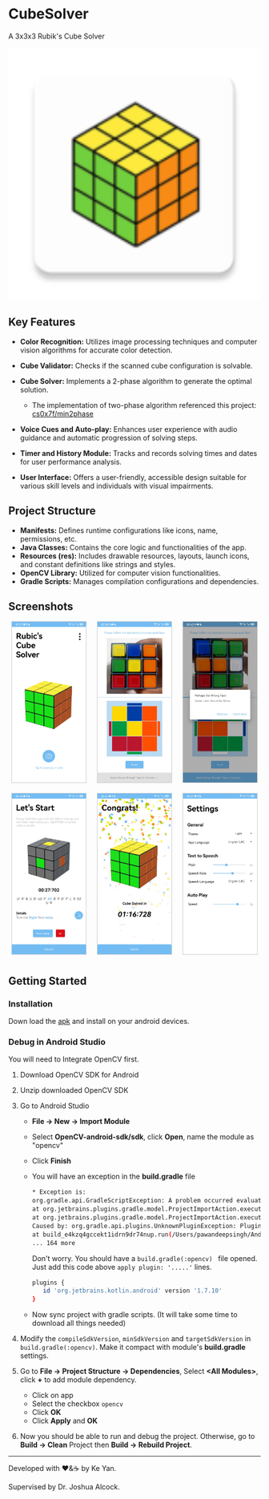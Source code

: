 # CubeSolver

A 3x3x3 Rubik's Cube Solver

<p align="center">
<img src="https://raw.githubusercontent.com/YankFitzgerald/ImgHub2/main/202311220037564.png" style="zoom:80%;" />
</p>


## Key Features

- **Color Recognition:** Utilizes image processing techniques and computer vision algorithms for accurate color detection.
- **Cube Validator:** Checks if the scanned cube configuration is solvable.
- **Cube Solver:** Implements a 2-phase algorithm to generate the optimal solution.
  - The implementation of two-phase algorithm referenced this project: [cs0x7f/min2phase](https://github.com/cs0x7f/min2phase)

- **Voice Cues and Auto-play:** Enhances user experience with audio guidance and automatic progression of solving steps.
- **Timer and History Module:** Tracks and records solving times and dates for user performance analysis.
- **User Interface:** Offers a user-friendly, accessible design suitable for various skill levels and individuals with visual impairments.



## Project Structure

- **Manifests:** Defines runtime configurations like icons, name, permissions, etc.
- **Java Classes:** Contains the core logic and functionalities of the app.
- **Resources (res):** Includes drawable resources, layouts, launch icons, and constant definitions like strings and styles.
- **OpenCV Library:** Utilized for computer vision functionalities.
- **Gradle Scripts:** Manages compilation configurations and dependencies.



## Screenshots

<!DOCTYPE html>
<html>
<head>
    <title>Image Grid</title>
    <style>
        .container {
            display: flex;
            flex-wrap: wrap;
            justify-content: space-around;
            gap: 10px; /* Adjust the gap between images */
        }
        .image-block {
            width: calc(33.333% - 20px); /* Subtracting 20px to account for the gap */
            /* height: 150px; Removed fixed height to allow image to define block size */
            border: 1px solid #ccc; /* Border for visual separation */
            display: flex;
            justify-content: center;
            align-items: center;
            margin-bottom: 10px; /* Space between rows */
        }
        img {
            width: 100%;
            /* height: 100%; Removed to prevent stretching or cropping */
            object-fit: contain; /* Ensures the image is fully visible */
        }
    </style>
</head>
<body>

<div class="container">
    <div class="image-block">
        <img src="figures/home.jpg" alt="Home Image Description">
    </div>
    <div class="image-block">
        <img src="figures/scan.jpg" alt="Scan Image Description">
    </div>
    <div class="image-block">
        <img src="figures/wrong face.jpg" alt="Wrong Face Image Description">
    </div>
    <div class="image-block">
        <img src="figures/sol2.jpg" alt="Solution 2 Image Description">
    </div>
    <div class="image-block">
        <img src="figures/result.jpg" alt="Result Image Description">
    </div>
    <div class="image-block">
        <img src="figures/settings.jpg" alt="Settings Image Description">
    </div>
</div>

</body>
</html>








## Getting Started

### Installation

Down load the [apk](https://github.com/YankFitzgerald/CubeSolver/releases/tag/Publish) and install on your android devices.

### Debug in Android Studio

You will need to Integrate OpenCV first.
1. Download OpenCV SDK for Android

2. Unzip downloaded OpenCV SDK

3. Go to Android Studio
   - **File -> New -> Import Module**
   
   - Select **OpenCV-android-sdk/sdk**, click **Open**, name the module as "opencv"
   
   - Click **Finish**
   
   - You will have an exception in the **build.gradle** file
   
     ```bash
     * Exception is:
     org.gradle.api.GradleScriptException: A problem occurred evaluating project ':openCV'. <81 internal lines>
     at org.jetbrains.plugins.gradle.model.ProjectImportAction.execute(ProjectImportAction.java:116)
     at org.jetbrains.plugins.gradle.model.ProjectImportAction.execute(ProjectImportAction.java:42) <82 internal lines>
     Caused by: org.gradle.api.plugins.UnknownPluginException: Plugin with id 'kotlin-android' not found. <8 internal lines>
     at build_e4kzq4gccekt1idrn9dr74nup.run(/Users/pawandeepsingh/AndroidStudioProjects/opencv_integrate/openCV/build.grad
     ... 164 more
     ```
     Don't worry. You should have a `build.gradle(:opencv) ` file opened. Just add this code above `apply plugin: '.....'` lines.
     ```bash
     plugins {
        id 'org.jetbrains.kotlin.android' version '1.7.10'
     }
     ```
   - Now sync project with gradle scripts. (It will take some time to download all things needed)
4. Modify the `compileSdkVersion`, `minSdkVersion` and `targetSdkVersion` in `build.gradle(:opencv)`. Make it compact with module's **build.gradle** settings.
5. Go to **File -> Project Structure -> Dependencies**, Select **\<All Modules\>**, click **+** to add module dependency.
   - Click on app
   - Select the checkbox `opencv`
   - Click **OK**
   - Click **Apply** and **OK**
6. Now you should be able to run and debug the project. Otherwise, go to **Build -> Clean** Project then **Build -> Rebuild Project**.

---

Developed with ❤️&☕ by Ke Yan.

Supervised by Dr. Joshua Alcock.